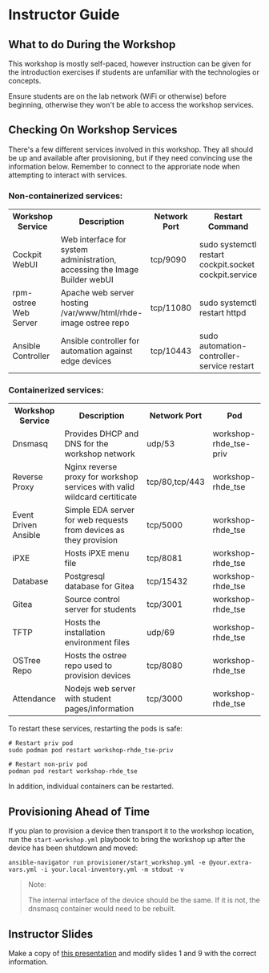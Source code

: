 # Instructor Guide

## What to do During the Workshop
This workshop is mostly self-paced, however instruction can be given for the introduction exercises if students are unfamiliar with the technologies or concepts.

Ensure students are on the lab network (WiFi or otherwise) before beginning, otherwise they won't be able to access the workshop services.

## Checking On Workshop Services
There's a few different services involved in this workshop. They all should be up and available after provisioning, but if they need convincing use the information below. Remember to connect to the approriate node when attempting to interact with services.

### Non-containerized services:
<table>
  <tr>
    <th>Workshop Service</th>
    <th>Description</th>
    <th>Network Port</th>
    <th>Restart Command</th>
  </tr>
  <tr>
    <td>Cockpit WebUI</td>
    <td>Web interface for system administration, accessing the Image Builder webUI</td>
    <td>tcp/9090</td>
    <td>sudo systemctl restart cockpit.socket cockpit.service</td>
  </tr>
  <tr>
    <td>rpm-ostree Web Server</td>
    <td>Apache web server hosting /var/www/html/rhde-image ostree repo</td>
    <td>tcp/11080</td>
    <td>sudo systemctl restart httpd</td>
  </tr>
  <tr>
    <td>Ansible Controller</td>
    <td>Ansible controller for automation against edge devices</td>
    <td>tcp/10443</td>
    <td>sudo automation-controller-service restart</td>
  </tr>
</table>

### Containerized services:
<table>
  <tr>
    <th>Workshop Service</th>
    <th>Description</th>
    <th>Network Port</th>
    <th>Pod</th>
  </tr>
  <tr>
    <td>Dnsmasq</td>
    <td>Provides DHCP and DNS for the workshop network</td>
    <td>udp/53</td>
    <td>workshop-rhde_tse-priv</td>
  </tr>
  <tr>
    <td>Reverse Proxy</td>
    <td>Nginx reverse proxy for workshop services with valid wildcard certiticate</td>
    <td>tcp/80,tcp/443</td>
    <td>workshop-rhde_tse</td>
  </tr>
  <tr>
    <td>Event Driven Ansible</td>
    <td>Simple EDA server for web requests from devices as they provision</td>
    <td>tcp/5000</td>
    <td>workshop-rhde_tse</td>
  </tr>
  <tr>
    <td>iPXE</td>
    <td>Hosts iPXE menu file</td>
    <td>tcp/8081</td>
    <td>workshop-rhde_tse</td>
  </tr>
  <tr>
    <td>Database</td>
    <td>Postgresql database for Gitea</td>
    <td>tcp/15432</td>
    <td>workshop-rhde_tse</td>
  </tr>
  <tr>
    <td>Gitea</td>
    <td>Source control server for students</td>
    <td>tcp/3001</td>
    <td>workshop-rhde_tse</td>
  </tr>
  <tr>
    <td>TFTP</td>
    <td>Hosts the installation environment files</td>
    <td>udp/69</td>
    <td>workshop-rhde_tse</td>
  </tr>
  <tr>
    <td>OSTree Repo</td>
    <td>Hosts the ostree repo used to provision devices</td>
    <td>tcp/8080</td>
    <td>workshop-rhde_tse</td>
  </tr>
  <tr>
    <td>Attendance</td>
    <td>Nodejs web server with student pages/information</td>
    <td>tcp/3000</td>
    <td>workshop-rhde_tse</td>
  </tr>
</table>

To restart these services, restarting the pods is safe:
```
# Restart priv pod
sudo podman pod restart workshop-rhde_tse-priv

# Restart non-priv pod
podman pod restart workshop-rhde_tse
```

In addition, individual containers can be restarted.

## Provisioning Ahead of Time

If you plan to provision a device then transport it to the workshop location, run the `start-workshop.yml` playbook to bring the workshop up after the device has been shutdown and moved:

```
ansible-navigator run provisioner/start_workshop.yml -e @your.extra-vars.yml -i your.local-inventory.yml -m stdout -v
```

> Note:
>
> The internal interface of the device should be the same. If it is not, the dnsmasq container would need to be rebuilt.

## Instructor Slides

Make a copy of [this presentation](https://docs.google.com/presentation/d/17Of2B_UPQhn2xQxjyuHrzcCHvpY_4yc9q4FeLB4lbyU/edit#slide=id.g206d893ed30_1_739) and modify slides 1 and 9 with the correct information.
